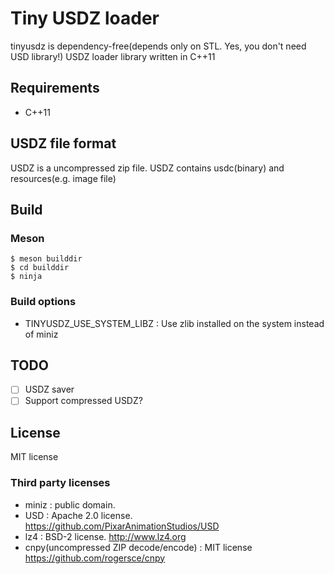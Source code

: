 # Tiny USDZ loader

tinyusdz is dependency-free(depends only on STL. Yes, you don't need USD library!) USDZ loader library written in C++11

## Requirements

* C++11

## USDZ file format

USDZ is a uncompressed zip file.
USDZ contains usdc(binary) and resources(e.g. image file)

## Build

### Meson

```
$ meson builddir
$ cd builddir
$ ninja
```

### Build options

* TINYUSDZ_USE_SYSTEM_LIBZ : Use zlib installed on the system instead of miniz

## TODO

* [ ] USDZ saver
* [ ] Support compressed USDZ?

## License

MIT license

### Third party licenses

* miniz : public domain.
* USD : Apache 2.0 license. https://github.com/PixarAnimationStudios/USD
* lz4 : BSD-2 license. http://www.lz4.org
* cnpy(uncompressed ZIP decode/encode) : MIT license https://github.com/rogersce/cnpy
